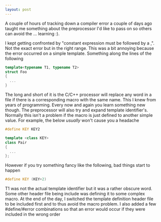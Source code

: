 ```yaml
---
layout: post
---
```

A couple of hours of tracking down a compiler error a couple of days ago taught me something about the preprocessor I'd like to pass on so others can avoid the ... learning :).

I kept getting confronted by "constant expression must be followed by a ,".  Not the exact error but in the right range. This was a bit annoying because the error occurred on a simple template. Something along the lines of the following

``` c++
template<typename T1, typename T2> 
struct Foo
{
  ...
}
```

The long and short of it is the C/C++ processor will replace any word in a file if there is a corresponding macro with the same name.  This I knew from years of programming.  Every now and again you learn something new though.  The preprocessor will also try and expand template identifier's.  Normally this isn't a problem if the macro is just defined to another simple value.  For example, the below _usually_ won't cause you a headache

``` c++
#define KEY KEY2

template <class KEY>
class Pair
{
  ...
};
```

However if you try something fancy like the following, bad things start to happen
    
``` c++
#define KEY (KEY+2)
```

T1 was not the actual template identifier but it was a rather obscure word.  Some other header file being include was defining it to some complex macro. At the end of the day, I switched the template definition header file to be included first and to thus avoid the macro problem. I also added a few #define/#error combinations so that an error would occur if they were included in the wrong order

